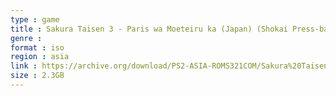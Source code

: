 ```yaml
---
type : game
title : Sakura Taisen 3 - Paris wa Moeteiru ka (Japan) (Shokai Press-ban)
genre : 
format : iso
region : asia
link : https://archive.org/download/PS2-ASIA-ROMS321COM/Sakura%20Taisen%203%20-%20Paris%20wa%20Moeteiru%20ka%20%28Japan%29%20%28Shokai%20Press-ban%29.7z
size : 2.3GB
---
```


